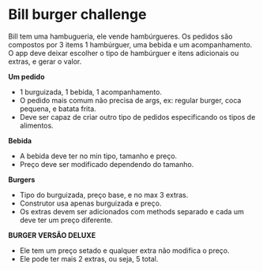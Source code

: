 # Bill burger challenge
Bill tem uma hambugueria, ele vende hambúrgueres.
Os pedidos são compostos por 3 items 1 hambúrguer, uma bebida e um acompanhamento.
O app deve deixar escolher o tipo de hambúrguer e itens adicionais ou extras, e gerar o valor.

**Um pedido**
- 1 burguizada, 1 bebida, 1 acompanhamento.
- O pedido mais comum não precisa de args, ex: regular burger, coca pequena, e batata frita.
- Deve ser capaz de criar outro tipo de pedidos especificando os tipos de alimentos.

**Bebida**
- A bebida deve ter no min tipo, tamanho e preço. 
- Preço deve ser modificado dependendo do tamanho.

**Burgers**
- Tipo do burguizada, preço base, e no max 3 extras.
- Construtor usa apenas burguizada e preço.
- Os extras devem ser adicionados com methods separado e cada um deve ter um preço diferente.

**BURGER VERSÃO DELUXE**
- Ele tem um preço setado e qualquer extra não modifica o preço.
- Ele pode ter mais 2 extras, ou seja, 5 total.